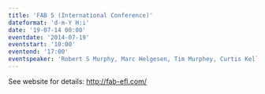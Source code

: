 ```yaml
---
title: 'FAB 5 (International Conference)'
dateformat: 'd-m-Y H:i'
date: '19-07-14 00:00'
eventdate: '2014-07-19'
eventstart: '10:00'
eventend: '17:00'
eventspeaker: 'Robert S Murphy, Marc Helgesen, Tim Murphey, Curtis Kelly, Others'
---
```


See website for details:
http://fab-efl.com/

